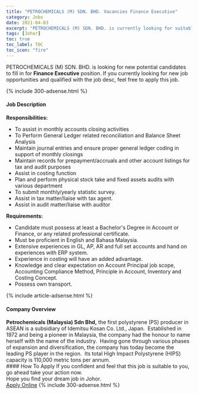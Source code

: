 ```yaml
---
title: "PETROCHEMICALS (M) SDN. BHD. Vacancies Finance Executive" 
category: Jobs 
date: 2021-04-03 
excerpt: "PETROCHEMICALS (M) SDN. BHD. is currently looking for suitable person to fill in the Finance Executive which based in Johor" 
tags: [Johor] 
toc: true 
toc_label: TOC 
toc_icon: "fire" 
--- 
```


<p>PETROCHEMICALS (M) SDN. BHD. is looking for new potential candidates to fill in for <b>Finance Executive</b> position. If you currently looking for new job opportunities and qualified with the job desc, feel free to apply this job.
</p>{% include 300-adsense.html %} 
<div><div><h4>Job Description</h4></div><div><div><span><div><p><strong>Responsibilities:</strong></p><ul><li>To assist in monthly accounts closing activities</li><li>To Perform General Ledger related reconciliation and Balance Sheet Analysis</li><li>Maintain journal entries and ensure proper general ledger coding in support of monthly closings</li><li>Maintain records for prepayment/accruals and other account listings for tax and audit purposes</li><li>Assist in costing function</li><li>Plan and perform physical stock take and fixed assets audits with various department</li><li>To submit monthly/yearly statistic survey.</li><li>Assist in tax matter/liaise with tax agent.</li><li>Assist in audit matter/liaise with auditor</li></ul><p><strong>Requirements:</strong></p><ul><li>Candidate must possess at least a Bachelor's Degree in Account or Finance, or any related professional certificate.</li><li>Must be proficient in English and Bahasa Malaysia.</li><li>Extensive experiences in GL, AP, AR and full set accounts and hand on experiences with ERP system.</li><li>Experience in costing will have an added advantage.</li><li>Knowledge and clear expectation on Account Principal job scope, Accounting Compliance Method, Principle in Account, Inventory and Costing Concept.</li><li>Possess own transport.</li></ul></div></span></div></div></div> 
{% include article-adsense.html %} 
<div><div><h4>Company Overview</h4></div><div><div><span><div><div><strong>Petrochemicals (Malaysia) Sdn Bhd,</strong> the first polystyrene (PS) producer in ASEAN is a subsidiary of Idemitsu Kosan Co. Ltd., Japan.&#160; Established in 1972 and being a pioneer in Malaysia, the company had the honour to name herself with the name of the industry.&#160; Having gone through various phases of expansion and diversification, the company has today become the leading PS player in the region.&#160; Its total High Impact Polystyrene (HIPS) capacity is 110,000 metric tons per annum.</div></div></span></div></div></div> 
#### How To Apply 
If you confident and feel that this job is suitable to you, go ahead take your action now. <br/> 
Hope you find your dream job in Johor. <br/> 
<a href="https://www.jobstreet.com.my/en/job/finance-executive-4521979?jobId=jobstreet-my-job-4521979&" class="btn btn--info" target="_blank" rel="nofollow noopenner">Apply Online</a> 
{% include 300-adsense.html %} 